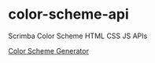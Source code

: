 # color-scheme-api
 Scrimba Color Scheme HTML CSS JS APIs

[Color Scheme Generator](https://lustrous-cheesecake-9de9a2.netlify.app/)
